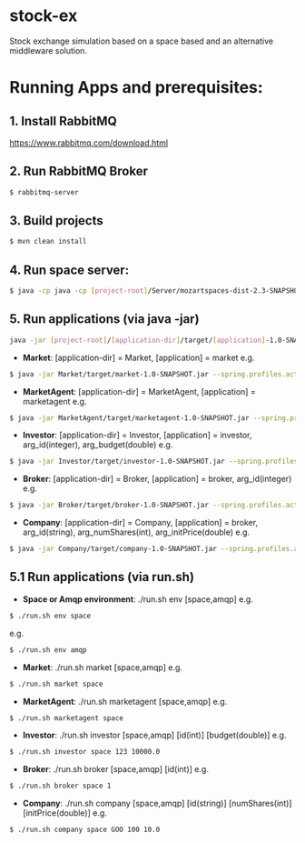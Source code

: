 # stock-ex
Stock exchange simulation based on a space based and an alternative middleware solution.

# Running Apps and prerequisites:

## 1. Install RabbitMQ
https://www.rabbitmq.com/download.html

## 2. Run RabbitMQ Broker
```sh 
$ rabbitmq-server
```

## 3. Build projects
```sh 
$ mvn clean install
```
## 4. Run space server:
```sh
$ java -cp java -cp [project-root]/Server/mozartspaces-dist-2.3-SNAPSHOT-r14098-all-with-dependencies.jar:Domain/target/domain-1.0-SNAPSHOT.jar org.mozartspaces.core.Server
```
## 5. Run applications (via java -jar)
```sh
java -jar [project-root]/[application-dir]/target/[application]-1.0-SNAPSHOT.jar --spring.profiles.active=[amqp,space] --[additional_arg]=[value]
```
* **Market**: [application-dir] = Market, [application] = market
e.g. 
```sh
$ java -jar Market/target/market-1.0-SNAPSHOT.jar --spring.profiles.active=space
```
*  **MarketAgent**: [application-dir] = MarketAgent, [application] = marketagent
e.g. 
```sh
$ java -jar MarketAgent/target/marketagent-1.0-SNAPSHOT.jar --spring.profiles.active=space
```

*  **Investor**: [application-dir] = Investor, [application] = investor, arg_id(integer), arg_budget(double)
e.g. 
```sh 
$ java -jar Investor/target/investor-1.0-SNAPSHOT.jar --spring.profiles.active=space --id=123 --budget=10000.0
```
*  **Broker**: [application-dir] = Broker, [application] = broker, arg_id(integer)
e.g. 
```sh 
$ java -jar Broker/target/broker-1.0-SNAPSHOT.jar --spring.profiles.active=space --id=1
```

*  **Company**: [application-dir] = Company, [application] = broker, arg_id(string), arg_numShares(int), arg_initPrice(double)
e.g. 

```sh 
$ java -jar Company/target/company-1.0-SNAPSHOT.jar --spring.profiles.active=space --id=GOO --numShares=100
```

## 5.1 Run applications (via run.sh)

* **Space or Amqp environment**: ./run.sh env [space,amqp]
e.g. 
```sh 
$ ./run.sh env space
```
e.g. 
```sh 
$ ./run.sh env amqp
```
* **Market**: ./run.sh market [space,amqp]
e.g. 
```sh 
$ ./run.sh market space
```
*  **MarketAgent**: ./run.sh marketagent [space,amqp]
e.g. 
```sh 
$ ./run.sh marketagent space
```
*  **Investor**: ./run.sh investor [space,amqp] [id(int)] [budget(double)]
e.g. 
```sh 
$ ./run.sh investor space 123 10000.0
```
* **Broker**: ./run.sh broker [space,amqp] [id(int)]
e.g. 
```sh 
$ ./run.sh broker space 1
```
* **Company**: ./run.sh company [space,amqp] [id(string)] [numShares(int)] [initPrice(double)]
e.g. 
```sh 
$ ./run.sh company space GOO 100 10.0
```

